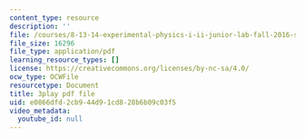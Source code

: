 ```yaml
---
content_type: resource
description: ''
file: /courses/8-13-14-experimental-physics-i-ii-junior-lab-fall-2016-spring-2017/e0866dfd2cb944d91cd828b6b09c03f5_3032016.pdf
file_size: 16296
file_type: application/pdf
learning_resource_types: []
license: https://creativecommons.org/licenses/by-nc-sa/4.0/
ocw_type: OCWFile
resourcetype: Document
title: 3play pdf file
uid: e0866dfd-2cb9-44d9-1cd8-28b6b09c03f5
video_metadata:
  youtube_id: null
---
```

